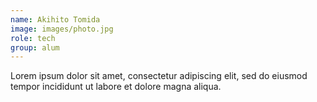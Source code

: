 ```yaml
---
name: Akihito Tomida
image: images/photo.jpg
role: tech
group: alum
---
```


Lorem ipsum dolor sit amet, consectetur adipiscing elit, sed do eiusmod tempor incididunt ut labore et dolore magna aliqua.
